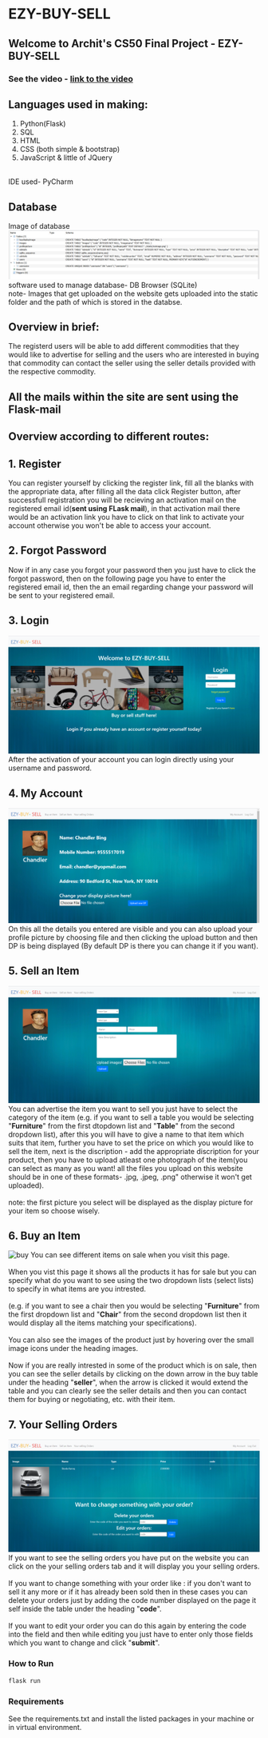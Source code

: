 # EZY-BUY-SELL

## Welcome to Archit's CS50 Final Project - EZY-BUY-SELL

### See the video - [link to the video](https://www.youtube.com/watch?v=VRULNpoLS80)

## Languages used in making:
1. Python(Flask)
2. SQL
3. HTML
4. CSS (both simple & bootstrap)
5. JavaScript & little of JQuery
<br />
IDE used- PyCharm

## Database
Image of database
<br />
![image of datatbase](screenshots/database.png)
<br />
software used to manage database- DB Browser (SQLite)
<br />
note- Images that get uploaded on the website gets uploaded into the static folder and the path of which is stored in the databse.

## Overview in brief:

The registerd users will be able to add different commodities that they would like to advertise for selling and the users who are interested in buying that commodity
can contact the seller using the seller details provided with the respective commodity.

## All the mails within the site are sent using the Flask-mail
## Overview according to different routes:

## **1. Register**

You can register yourself by clicking the register link, fill all the blanks with the appropriate data, after filling all the data click Register button, after successfull registration you will be recieving an activation mail on the registered email id(**sent using FLask mail**), in that activation mail there would be an activation link you have to click on that link to activate your account otherwise you won't be able to access your account.

## **2. Forgot Password**

Now if in any case you forgot your password then you just have to click the forgot password, then on the following page you have to enter the registered email id, then the an email regarding change your password will be sent to your registered email.

## **3. Login**
![login](screenshots/login.png)
After the activation of your account you can login directly using your username and password.

## **4. My Account**
![myaccount](screenshots/myaccount.png)
On this all the details you entered are visible and you can also upload your profile picture by choosing file and then clicking the upload button and then DP is being displayed (By default DP is there you can change it if you want).

## **5. Sell an Item**
![sell](screenshots/sell.png)
You can advertise the item you want to sell you just have to select the category of the item (e.g. if you want to sell a table you would be selecting "**Furniture**" from the first dtopdown list and "**Table**" from the second dropdown list), after this you will have to give a name to that item which suits that item, further you have to set the price on which you would like to sell the item, next is the discription - add the appropriate discription for your product, then you have to upload atleast one photograph of the item(you can select as many as you want! all the files you upload on this website should be in one of these formats- .jpg, .jpeg, .png" otherwise it won't get uploaded).
<br />
<br />
note: the first picture you select will be displayed as the display picture for your item so choose wisely.

## **6. Buy an Item**
![buy](screenshots/buy.png)
You can see different items on sale when you visit this page.
<br />
<br />
When you vist this page it shows all the products it has for sale but you can specify what do you want to see using the two dropdown lists (select lists) to specify in what items are you intrested.
<br />
<br />
(e.g. if you want to see a chair then you would be selecting "**Furniture**" from the first dropdown list and "**Chair**" from the second dropdown list then it would display all the items matching your specifications).
<br/>
<br />
You can also see the images of the product just by hovering over the small image icons under the heading images.
<br />
<br />
Now if you are really intrested in some of the product which is on sale, then you can see the seller details by clicking on the down arrow in the buy table under the heading "**seller**", when the arrow is clicked it would extend the table and you can clearly see the seller details and then you can contact them for buying or negotiating, etc. with their item.

## **7. Your Selling Orders**
![selling-orders](screenshots/yourseelingorders.png)
If you want to see the selling orders you have put on the website you can click on the your selling orders tab and it will display you your selling orders.
<br />
<br />
If you want to change something with your order like : if you don't want to sell it any more or if it has already been sold then in these cases you can delete your orders just by adding the code number displayed on the page it self inside the table under the heading "**code**".
<br />
<br />
If you want to edit your order you can do this again by entering the code into the field and then while editing you just have to enter only those fields which you want to change and click "**submit**".

### How to Run
```Bash
flask run
```
### Requirements
See the requirements.txt and install the listed packages in your machine or in virtual environment.
